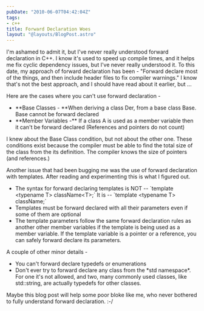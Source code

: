 ```yaml
---
pubDate: "2010-06-07T04:42:04Z"
tags:
- c++
title: Forward Declaration Woes
layout: "@layouts/BlogPost.astro"
---
```


I'm ashamed to admit it, but I've never really understood forward declaration in C++. I know it's used to speed up compile times, and it helps me fix cyclic dependency issues, but I've never really understood it. To this date, my approach of forward declaration has been - "Forward declare most of the things, and then include header files to fix compiler warnings." I know that's not the best approach, and I should have read about it earlier, but ...

Here are the cases where you can't use forward declaration -
<ul>
	<li>**Base Classes - **When deriving a class Der, from a base class Base. Base cannot be forward declared</li>
	<li>**Member Variables -** If a class A is used  as a member variable then it can't be forward declared (References and pointers do not count)</li>
</ul>
I knew about the Base Class condition, but not about the other one. These conditions exist because the compiler must be able to find the total size of the class from the its definition. The compiler knows the size of pointers (and references.)

Another issue that had been bugging me was the use of forward declaration with templates. After reading and experimenting this is what I figured out.
<ul>
	<li>The syntax for forward declaring templates is NOT -- `template &lt;typename T&gt; className&lt;T&gt;;` It is -- `template &lt;typename T&gt; className;`</li>
	<li>Templates must be forward declared with all their parameters even if some of them are optional</li>
	<li>The template parameters follow the same forward declaration rules as another other member variables if the template is being used as a member variable. If the template variable is a pointer or a reference, you can safely forward declare its parameters.</li>
</ul>
A couple of other minor details -
<ul>
	<li>You can't forward declare typedefs or enumerations</li>
	<li>Don't ever try to forward declare any class from the *std namespace*. For one it's not allowed, and two, many commonly used classes, like std::string, are actually typedefs for other classes.</li>
</ul>
Maybe this blog post will help some poor bloke like me, who never bothered to fully understand forward declaration. :-/

